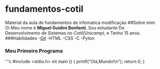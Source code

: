 # fundamentos-cotil
Material da aula de fundamentos de infomatica
modificação
##Sobre mim
Oi Meu nome é **Miguel Guidini Bonfanti**, Sou estudante De Desenvolvimento de Sistemas no *Cotil(Unicamp)*, e  Tenho 15 anos.
###Habilidades
-[Git](https://git-scm.com/)
-HTML
-CSS
-C
-Pyton
### Meu Primeiro Programa 
'''c
#include <stdio.h>
int main () {
    printf("Olá,Mundo!\n");
    return 0;
}